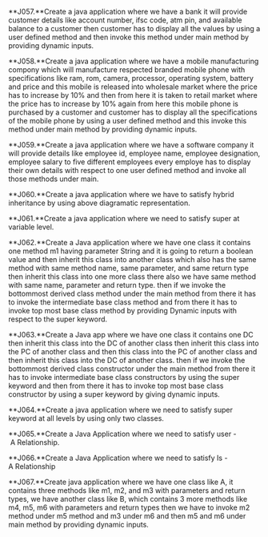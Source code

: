 **J057.**Create a java application where we have a bank it will provide customer details like account number, ifsc code,
atm pin, and available balance to a customer then customer has to display all the values by using a user defined method
and then invoke this method under main method by providing dynamic inputs.

**J058.**Create a java application where we have a mobile manufacturing compony which will manufacture respected branded
mobile phone with specifications like ram, rom, camera, processor, operating system, battery and price and this mobile
is released into wholesale market where the price has to increase by 10% and then from here it is taken to retail market
where the price has to increase by 10% again from here this mobile phone is purchased by a customer and customer has to
display all the specifications of the mobile phone by using a user defined method and this invoke this method under
main method by providing dynamic inputs.

**J059.**Create a java application where we have a software company it will provide details like employee id, employee name,
employee designation, employee salary to five different employees every employe has to display their own details with
respect to one user defined method and invoke all those methods under main.

**J060.**Create a java application where we have to satisfy hybrid inheritance by using above diagramatic representation.

**J061.**Create a java application where we need to satisfy super at variable level.

**J062.**Create a Java application where we have one class it contains one method m1 having parameter String and it is going
to return a boolean value and then inherit this class into another class which also has the same method with same
method name, same parameter, and same return type then inherit this class into one more class there also we have same
method with same name, parameter and return type. then if we invoke the bottommost derived class method under the main method
from there it has to invoke the intermediate base class method and from there it has to invoke top most base class method by
providing Dynamic inputs with respect to the super keyword.

**J063.**Create a Java app where we have one class it contains one DC then inherit this class into the DC of another class then
inherit this class into the PC of another class and then this class into the PC of another class and then inherit this class
into the DC of another class. then if we invoke the bottommost derived class constructor under the main method from there
it has to invoke intermediate base class constructors by using the super keyword and then from there it has to invoke top
most base class constructor by using a super keyword by giving dynamic inputs.

**J064.**Create a java application where we need to satisfy super keyword at all levels by using only two classes.

**J065.**Create a Java Application where we need to satisfy user - A Relationship.

**J066.**Create a Java Application where we need to satisfy Is - A Relationship

**J067.**Create java application where we have one class like A, it contains three methods like m1, m2, and m3 with parameters
and return types, we have another class like B, which contains 3 more methods like m4, m5, m6 with parameters and return
types then we have to invoke m2 method under m5 method and m3 under m6 and then m5 and m6 under main method by providing
dynamic inputs.
